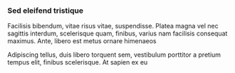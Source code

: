 ### Sed eleifend tristique

Facilisis bibendum, vitae risus vitae, suspendisse. Platea magna vel nec sagittis interdum, scelerisque quam, finibus, varius nam facilisis consequat maximus. Ante, libero est metus ornare himenaeos

Adipiscing tellus, duis libero torquent sem, vestibulum porttitor a pretium tempus elit, finibus scelerisque. At sapien ex eu


